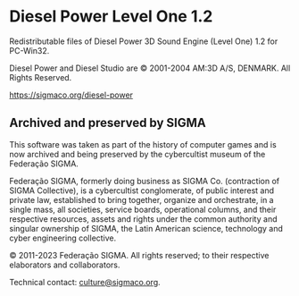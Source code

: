 # Diesel Power Level One 1.2
Redistributable files of Diesel Power 3D Sound Engine (Level One) 1.2 for PC-Win32.

Diesel Power and Diesel Studio are © 2001-2004 AM:3D A/S, DENMARK. All Rights Reserved.

https://sigmaco.org/diesel-power

## Archived and preserved by SIGMA

This software was taken as part of the history of computer games and is now archived and being preserved by the cybercultist museum of the Federação SIGMA.

Federação SIGMA, formerly doing business as SIGMA Co. (contraction of SIGMA Collective), is a cybercultist conglomerate, of public interest and private law, established to bring together, organize and orchestrate, in a single mass, all societies, service boards, operational columns, and their respective resources, assets and rights under the common authority and singular ownership of SIGMA, the Latin American science, technology and cyber engineering collective.

© 2011-2023 Federação SIGMA. All rights reserved; to their respective elaborators and collaborators.

Technical contact: culture@sigmaco.org.
